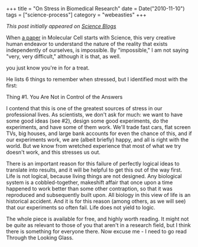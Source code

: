 +++
title = "On Stress in Biomedical Research"
date = Date("2010-11-10")
tags = ["science-process"]
category = "webeasties"
+++

_This post initially appeared on [Science Blogs](http://scienceblogs.com/webeasties)_

When [a paper](http://goo.gl/F8p2a) in Molecular Cell starts with 
Science, this very creative human endeavor to understand the nature of the reality that exists independently of ourselves, is impossible. By "impossible," I am not saying "very, very difficult," although it is that, as well.

you just know you're in for a treat.

He lists 6 things to remember when stressed, but I identified most with the first:

Thing #1. You Are Not in Control of the Answers

I contend that this is one of the greatest sources of stress in our professional lives. As scientists, we don't ask for much: we want to have some good ideas (see #2), design some good experiments, do the experiments, and have some of them work. We'll trade fast cars, flat screen TVs, big houses, and large bank accounts for even the chance of this, and if our experiments work, we are (albeit briefly) happy, and all is right with the world. But we know from wretched experience that most of what we try doesn't work, and this stresses us out.

There is an important reason for this failure of perfectly logical ideas to translate into results, and it will be helpful to get this out of the way first. Life is not logical, because living things are not designed. Any biological system is a cobbled-together, makeshift affair that once upon a time happened to work better than some other contraption, so that it was reproduced and subsequently built upon. All biology in this view of life is an historical accident. And it is for this reason (among others, as we will see) that our experiments so often fail. Life does not yield to logic.

The whole piece is available for free, and highly worth reading. It might not be *quite* as relevant to those of you that aren't in a research field, but I think there is something for everyone there. Now excuse me - I need to go read Through the Looking Glass.

      
  
